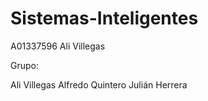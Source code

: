 # Sistemas-Inteligentes
A01337596
Ali Villegas


Grupo:

Ali Villegas 
Alfredo Quintero
Julián Herrera
